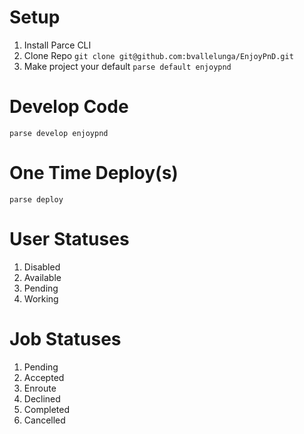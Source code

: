 # Setup

1. Install Parce CLI
2. Clone Repo ```git clone git@github.com:bvallelunga/EnjoyPnD.git```
3. Make project your default ```parse default enjoypnd```

# Develop Code

```
parse develop enjoypnd
```

# One Time Deploy(s)

```
parse deploy
```

# User Statuses

1. Disabled
2. Available
3. Pending
4. Working

# Job Statuses

1. Pending
2. Accepted
3. Enroute
4. Declined
5. Completed
6. Cancelled


